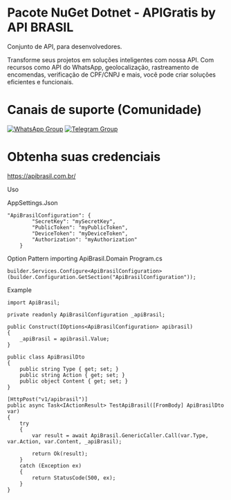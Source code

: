 # Pacote NuGet Dotnet - APIGratis by API BRASIL
Conjunto de API, para desenvolvedores.

Transforme seus projetos em soluções inteligentes com nossa API. Com recursos como API do WhatsApp, geolocalização, rastreamento de encomendas, verificação de CPF/CNPJ e mais, você pode criar soluções eficientes e funcionais.

# Canais de suporte (Comunidade)
[![WhatsApp Group](https://img.shields.io/badge/WhatsApp-Group-25D366?logo=whatsapp)](https://chat.whatsapp.com/KsPendingrUGIPWvUBYAjI1ogaGs)
[![Telegram Group](https://img.shields.io/badge/Telegram-Group-32AFED?logo=telegram)](https://t.me/apigratisoficial)

# Obtenha suas credenciais
https://apibrasil.com.br/

Uso 

AppSettings.Json
```
"ApiBrasilConfiguration": {
        "SecretKey": "mySecretKey",
        "PublicToken": "myPublicToken",
        "DeviceToken": "myDeviceToken",
        "Authorization": "myAuthorization"
    }
```

Option Pattern importing ApiBrasil.Domain
Program.cs
```
builder.Services.Configure<ApiBrasilConfiguration>(builder.Configuration.GetSection("ApiBrasilConfiguration"));
```

Example
```
import ApiBrasil;

private readonly ApiBrasilConfiguration _apiBrasil;

public Construct(IOptions<ApiBrasilConfiguration> apibrasil)
{
    _apiBrasil = apibrasil.Value;
}

public class ApiBrasilDto
{
    public string Type { get; set; }
    public string Action { get; set; }
    public object Content { get; set; }
}

[HttpPost("v1/apibrasil")]
public async Task<IActionResult> TestApiBrasil([FromBody] ApiBrasilDto var)
{
    try
    {
        var result = await ApiBrasil.GenericCaller.Call(var.Type, var.Action, var.Content, _apiBrasil);

        return Ok(result);
    }
    catch (Exception ex)
    {
        return StatusCode(500, ex);
    }
}
```
